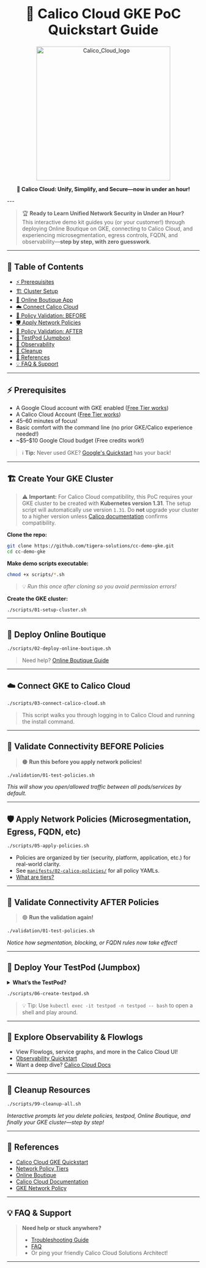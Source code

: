 <h1 align="center" style="font-size:2.5em">🚀 Calico Cloud GKE PoC Quickstart Guide</h1>

<p align="center">
  <img src="https://github.com/user-attachments/assets/a994de07-0a3b-479d-b7be-9fd393252a74" alt="Calico_Cloud_logo" width="350"/>
</p>

<p align="center"><b>🚀 Calico Cloud: Unify, Simplify, and Secure—now in under an hour!</b></p>
---

> 🏆 **Ready to Learn Unified Network Security in Under an Hour?** <br>
> This interactive demo kit guides you (or your customer!) through deploying Online Boutique on GKE, connecting to Calico Cloud, and experiencing microsegmentation, egress controls, FQDN, and observability—**step by step, with zero guesswork**.

---

## 📝 Table of Contents

* [⚡ Prerequisites](#prerequisites)
* [🏗️ Cluster Setup](#create-your-gke-cluster)
* [🛒 Online Boutique App](#deploy-online-boutique)
* [☁️ Connect Calico Cloud](#connect-gke-to-calico-cloud)
* [🧪 Policy Validation: BEFORE](#validate-connectivity-before-policies)
* [🛡️ Apply Network Policies](#apply-network-policies)
* [🧪 Policy Validation: AFTER](#validate-connectivity-after-policies)
* [🔬 TestPod (Jumpbox)](#deploy-your-testpod-jumpbox)
* [👀 Observability](#explore-observability--flowlogs)
* [🧹 Cleanup](#cleanup-resources)
* [🔗 References](#references)
* [💡 FAQ & Support](#faq--support)

---

## ⚡ Prerequisites

* A Google Cloud account with GKE enabled ([Free Tier works](https://cloud.google.com/free/))
* A Calico Cloud Account ([Free Tier works](https://www.calicocloud.io/home))
* 45–60 minutes of focus!
* Basic comfort with the command line (no prior GKE/Calico experience needed!)
* \~\$5–\$10 Google Cloud budget (Free credits work!)

> ℹ️ **Tip:** Never used GKE? [Google's Quickstart](https://cloud.google.com/kubernetes-engine/docs/quickstart) has your back!

---

## 🏗️ Create Your GKE Cluster

> ⚠️ **Important:**
> For Calico Cloud compatibility, this PoC requires your GKE cluster to be created with **Kubernetes version 1.31**.
> The setup script will automatically use version `1.31`.
> Do **not** upgrade your cluster to a higher version unless [Calico documentation](https://docs.tigera.io/calico-cloud/get-started/gke) confirms compatibility.

**Clone the repo:**

```bash
git clone https://github.com/tigera-solutions/cc-demo-gke.git
cd cc-demo-gke
```

**Make demo scripts executable:**

```bash
chmod +x scripts/*.sh
```

> 💡 *Run this once after cloning so you avoid permission errors!*

**Create the GKE cluster:**

```bash
./scripts/01-setup-cluster.sh
```

---

## 🛒 Deploy Online Boutique

```bash
./scripts/02-deploy-online-boutique.sh
```

> Need help? [Online Boutique Guide](https://github.com/GoogleCloudPlatform/microservices-demo#quickstart)

---

## ☁️ Connect GKE to Calico Cloud

```bash
./scripts/03-connect-calico-cloud.sh
```

> This script walks you through logging in to Calico Cloud and running the install command.

---

## 🧪 Validate Connectivity BEFORE Policies

> 🟠 **Run this before you apply network policies!**

```bash
./validation/01-test-policies.sh
```

*This will show you open/allowed traffic between all pods/services by default.*

---

## 🛡️ Apply Network Policies (Microsegmentation, Egress, FQDN, etc)

```bash
./scripts/05-apply-policies.sh
```

* Policies are organized by tier (security, platform, application, etc.) for real-world clarity.
* See [`manifests/02-calico-policies/`](./manifests/02-calico-policies/) for all policy YAMLs.
* [What are tiers?](https://docs.tigera.io/calico/latest/network-policy/tiered-policy)

---

## 🧪 Validate Connectivity AFTER Policies

> 🟢 **Run the validation again!**

```bash
./validation/01-test-policies.sh
```

*Notice how segmentation, blocking, or FQDN rules now take effect!*

---

## 🔬 Deploy Your TestPod (Jumpbox)

<details>
<summary><b>What’s the TestPod?</b></summary>
<p>
A "jumpbox" pod in its own namespace to let you safely run <code>dig</code>, <code>curl</code>, or <code>ping</code> without affecting app workloads. Perfect for validating policy enforcement hands-on.
</p>
</details>

```bash
./scripts/06-create-testpod.sh
```

> 💡 Tip: Use <code>kubectl exec -it testpod -n testpod -- bash</code> to open a shell and play around.

---

## 👀 Explore Observability & Flowlogs

* View Flowlogs, service graphs, and more in the Calico Cloud UI!
* [Observability Quickstart](./docs/03-observability.md)
* Want a deep dive? [Calico Cloud Docs](https://docs.tigera.io/calico-cloud/observability)

---

## 🧹 Cleanup Resources

```bash
./scripts/99-cleanup-all.sh
```

*Interactive prompts let you delete policies, testpod, Online Boutique, and finally your GKE cluster—step by step!*

---

## 🔗 References

* [Calico Cloud GKE Quickstart](https://docs.tigera.io/calico-cloud/get-started/gke)
* [Network Policy Tiers](https://docs.tigera.io/calico/latest/network-policy/tiered-policy)
* [Online Boutique](https://github.com/GoogleCloudPlatform/microservices-demo)
* [Calico Cloud Documentation](https://docs.tigera.io/calico-cloud)
* [GKE Network Policy](https://cloud.google.com/kubernetes-engine/docs/how-to/network-policy)

---

## 💡 FAQ & Support

> **Need help or stuck anywhere?**
>
> * [Troubleshooting Guide](./docs/02-troubleshooting.md)
> * [FAQ](./docs/faq.md)
> * Or ping your friendly Calico Cloud Solutions Architect!

---
